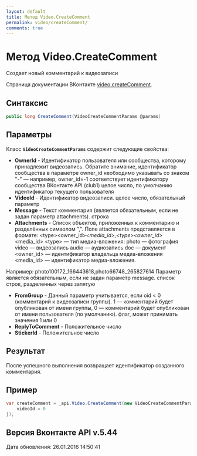```yaml
---
layout: default
title: Метод Video.CreateComment
permalink: video/createComment/
comments: true
---
```

# Метод Video.CreateComment
Cоздает новый комментарий к видеозаписи

Страница документации ВКонтакте [video.createComment](https://vk.com/dev/video.createComment).

## Синтаксис
``` csharp
public long CreateComment(VideoCreateCommentParams @params)
```

## Параметры
Класс **`VideoCreateCommentParams`** содержит следующие свойства:

+ **OwnerId** - Идентификатор пользователя или сообщества, которому принадлежит видеозапись. Обратите внимание, идентификатор сообщества в параметре owner_id необходимо указывать со знаком "-" — например, owner_id=-1 соответствует идентификатору сообщества ВКонтакте API (club1)  целое число, по умолчанию идентификатор текущего пользователя
+ **VideoId** - Идентификатор видеозаписи. целое число, обязательный параметр
+ **Message** - Текст комментария (является обязательным, если не задан параметр attachments). строка
+ **Attachments** - Список объектов, приложенных к комментарию и разделённых символом ",". Поле attachments представляется в формате:
&lt;type&gt;&lt;owner_id&gt;_&lt;media_id&gt;,&lt;type&gt;&lt;owner_id&gt;_&lt;media_id&gt;
&lt;type&gt; — тип медиа-вложения:
photo — фотография 
video — видеозапись 
audio — аудиозапись 
doc — документ
&lt;owner_id&gt; — идентификатор владельца медиа-вложения 
&lt;media_id&gt; — идентификатор медиа-вложения. 

Например:
photo100172_166443618,photo66748_265827614
Параметр является обязательным, если не задан параметр message. список строк, разделенных через запятую
+ **FromGroup** - Данный параметр учитывается, если oid &lt; 0 (комментарий к видеозаписи группы). 1 — комментарий будет опубликован от имени группы, 0 — комментарий будет опубликован от имени пользователя (по умолчанию). флаг, может принимать значения 1 или 0
+ **ReplyToComment** - Положительное число
+ **StickerId** - Положительное число

## Результат
После успешного выполнения возвращает идентификатор созданного комментария.

## Пример
``` csharp
var createComment = _api.Video.CreateComment(new VideoCreateCommentParams{
	videoId = 0
});
```

## Версия Вконтакте API v.5.44
Дата обновления: 26.01.2016 14:50:41

